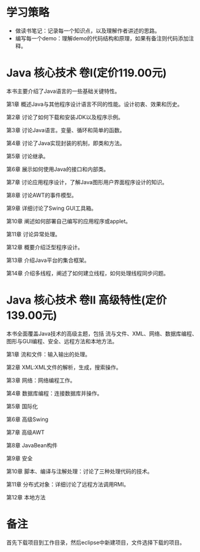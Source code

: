 # 学习策略
* 做读书笔记：记录每一个知识点，以及理解作者讲述的思路。
* 编写每一个demo：理解demo的代码结构和原理，如果有备注则代码添加注释。

# Java 核心技术 卷I(定价119.00元)
本书主要介绍了Java语言的一些基础关键特性。

第1章 概述Java与其他程序设计语言不同的性能。设计初衷、效果和历史。

第2章 讨论了如何下载和安装JDK以及程序示例。

第3章 讨论Java语言。变量、循环和简单的函数。

第4章 讨论了Java实现封装的机制，即类和方法。

第5章 讨论继承。

第6章 展示如何使用Java的接口和内部类。

第7章 讨论应用程序设计，了解Java图形用户界面程序设计的知识。

第8章 讨论AWT的事件模型。

第9章 详细讨论了Swing GUI工具箱。

第10章 阐述如何部署自己编写的应用程序或applet。

第11章 讨论异常处理。

第12章 概要介绍泛型程序设计。

第13章 介绍Java平台的集合框架。

第14章 介绍多线程，阐述了如何建立线程，如何处理线程同步问题。

# Java 核心技术 卷II 高级特性(定价139.00元)
本书全面覆盖Java技术的高级主题，包括 流与文件、XML、网络、数据库编程、图形与GUI编程、安全、远程方法和本地方法。

第1章 流和文件：输入输出的处理。

第2章 XML:XML文件的解析，生成，搜索操作。

第3章 网络：网络编程工作。

第4章 数据库编程：连接数据库并操作。

第5章 国际化

第6章 高级Swing

第7章 高级AWT

第8章 JavaBean构件

第9章 安全

第10章 脚本、编译与注解处理：讨论了三种处理代码的技术。

第11章 分布式对象：详细讨论了远程方法调用RMI。

第12章 本地方法

# 备注
首先下载项目到工作目录，然后eclipse中新建项目，文件选择下载的项目。